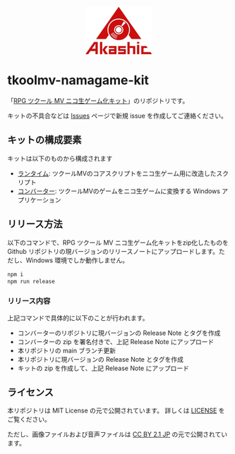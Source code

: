 <p align="center">
<img src="https://github.com/akashic-games/tkoolmv-namagame-kit/blob/main/img/akashic.png"/>
</p>

# tkoolmv-namagame-kit

「[RPG ツクール MV ニコ生ゲーム化キット][kit]」のリポジトリです。

キットの不具合などは [Issues][issue] ページで新規 issue を作成してご連絡ください。

[kit]: https://akashic-games.github.io/shin-ichiba/tkool-mv/index.html
[issue]: https://github.com/akashic-games/tkoolmv-namagame-kit/issues

## キットの構成要素
キットは以下のものから構成されます

- [ランタイム](https://github.com/akashic-games/tkoolmv-namagame-runtime): ツクールMVのコアスクリプトをニコ生ゲーム用に改造したスクリプト
- [コンバーター](https://github.com/akashic-games/tkoolmv-namagame-converter): ツクールMVのゲームをニコ生ゲームに変換する Windows アプリケーション

## リリース方法
以下のコマンドで、RPG ツクール MV ニコ生ゲーム化キットをzip化したものを Github リポジトリの現バージョンのリリースノートにアップロードします。ただし、Windows 環境でしか動作しません。

```bash
npm i
npm run release
```

### リリース内容
上記コマンドで具体的に以下のことが行われます。

- コンバーターのリポジトリに現バージョンの Release Note とタグを作成
- コンバーターの zip を署名付きで、上記 Release Note にアップロード
- 本リポジトリの main ブランチ更新
- 本リポジトリに現バージョンの Release Note とタグを作成
- キットの zip を作成して、上記 Release Note にアップロード

## ライセンス
本リポジトリは MIT License の元で公開されています。
詳しくは [LICENSE](https://github.com/akashic-games/tkoolmv-namagame-kit/blob/main/LICENSE) をご覧ください。

ただし、画像ファイルおよび音声ファイルは
[CC BY 2.1 JP](https://creativecommons.org/licenses/by/2.1/jp/) の元で公開されています。
